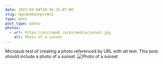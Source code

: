 ```yaml
---
date: 2023-03-04T20:36:25-07:00
slug: mgnakmkunnprv0v2
type: post
post_type: photo
photos:
  - url: https://micropub.rocks/media/sunset.jpg
    alt: Photo of a sunset
---
```

Micropub test of creating a photo referenced by URL with alt text. This post should include a photo of a sunset.
![Photo of a sunset](https://micropub.rocks/media/sunset.jpg)